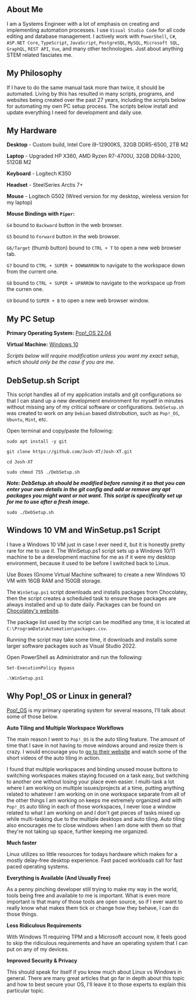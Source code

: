 ## About Me

I am a Systems Engineer with a lot of emphasis on creating and implementing automation processes.  I use ``Visual Studio Code`` for all code editing and database management.  I actively work with ``PowerShell``, ``C#``, ``ASP.NET Core``, ``TypeScript``, ``JavaScript``, ``PostgreSQL``, ``MySQL``, ``Microsoft SQL``, ``GraphQL``, ``REST API``, ``Vue``, and many other technologies.  Just about anything STEM related fasciates me.

## My Philosophy

If I have to do the same manual task more than twice, it should be automated.  Living by this has resulted in many scripts, programs, and websites being created over the past 27 years, including the scripts below for automating my own PC setup process. The scripts below install and update everything I need for development and daily use.

## My Hardware

**Desktop** - Custom build, Intel Core i9-12900KS, 32GB DDR5-6500, 2TB M2

**Laptop** - Upgraded HP X360, AMD Ryzen R7-4700U, 32GB DDR4-3200, 512GB M2

**Keyboard** - Logitech K350

**Headset** - SteelSeries Arctis 7+

**Mouse** - Logitech G502 (Wired version for my desktop, wireless version for my laptop)

**Mouse Bindings with ``Piper``:**

``G4`` bound to ``Backward`` button in the web browser.

``G5`` bound to ``Forward`` button in the web browser.

``G6/Target`` (thumb button) bound to ``CTRL + T`` to open a new web browser tab.

``G7`` bound to ``CTRL + SUPER + DOWNARROW`` to navigate to the workspace down from the current one.

``G8`` bound to ``CTRL + SUPER + UPARROW`` to navigate to the workspace up from the curren one.

``G9`` bound to ``SUPER + B`` to open a new web browser window.

## My PC Setup

**Primary Operating System:** [Pop!_OS 22.04](https://pop.system76.com/)

**Virtual Machine:** [Windows 10](https://www.microsoft.com/en-us/software-download/windows10ISO)

_Scripts below will require modification unless you want my exact setup, which should only be the case if you are me._

## DebSetup.sh Script

This script handles all of my application installs and git configurations so that I can stand up a new development environment for myself in minutes without missing any of my critical software or configurations.  ``DebSetup.sh`` was created to work on any ``Debian`` based distrobution, such as ``Pop!_OS``, ``Ubuntu``, ``Mint``, etc.

Open terminal and copy/paste the following:

``sudo apt install -y git``

``git clone https://github.com/Josh-XT/Josh-XT.git``

``cd Josh-XT``

``sudo chmod 755 ./DebSetup.sh``

_**Note: DebSetup.sh should be modified before running it so that you can enter your own details in the git config and add or remove any apt packages you might want or not want.  This script is specifically set up for me to use after a fresh image.**_

``sudo ./DebSetup.sh``

## Windows 10 VM and WinSetup.ps1 Script

I have a Windows 10 VM just in case I ever need it, but it is honestly pretty rare for me to use it.  The WinSetup.ps1 script sets up a Windows 10/11 machine to be a development machine for me as if it were my desktop environment, because it used to be before I switched back to Linux.

Use Boxes (Gnome Virtual Machine software) to create a new Windows 10 VM with 16GB RAM and 150GB storage.

The ``WinSetup.ps1`` script downloads and installs packages from Chocolatey, then the script creates a scheduled task to ensure those packages are always installed and up to date daily.  Packages can be found on [Chocolatey's website](https://chocolatey.org).

The package list used by the script can be modified any time, it is located at ``C:\ProgramData\Automation\packages.csv``.

Running the script may take some time, it downloads and installs some larger software packages such as Visual Studio 2022.

Open PowerShell as Administrator and run the following:

``Set-ExecutionPolicy Bypass``

``.\WinSetup.ps1``

## Why Pop!_OS or Linux in general?

[Pop!_OS](https://pop.system76.com/) is my primary operating system for several reasons, I'll talk about some of those below.  

**Auto Tiling and Multiple Workspace Workflows**

The main reason I went to ``Pop!_OS`` is the auto tiling feature.  The amount of time that I save in not having to move windows around and resize them is crazy.  I would encourage you to [go to their website](https://pop.system76.com/) and watch some of the short videos of the auto tiling in action.

I found that multiple workspaces and binding unused mouse buttons to switching workspaces makes staying focused on a task easy, but switching to another one without losing your place even easier.  I multi-task a lot where I am working on multiple issues/projects at a time, putting anything related to whatever I am working on in one workspace separate from all of the other things I am working on keeps me extremely organized and with ``Pop!_OS`` auto tiling in each of those workspaces, I never lose a window related to what I am working on and I don't get pieces of tasks mixed up while multi-tasking due to the multiple desktops and auto tiling.  Auto tiling also encourages me to close windows when I am done with them so that they're not taking up space, further keeping me organized.

**Much faster**

Linux utilizes so little resources for todays hardware which makes for a mostly delay-free desktop experience.  Fast paced workloads call for fast paced operating systems.

**Everything is Available (And Usually Free)**

As a penny pinching developer still trying to make my way in the world, tools being free and available to me is important.  What is even more important is that many of those tools are open source, so if I ever want to really know what makes them tick or change how they behave, I can do those things.

**Less Ridiculous Requirements**

With Windows 11 requiring TPM and a Microsoft account now, it feels good to skip the ridiculous requirements and have an operating system that I can put on any of my devices.

**Improved Security & Privacy**

This should speak for itself if you know much about Linux vs Windows in general.  There are many great articles that go far in depth about this topic and how to best secure your OS, I'll leave it to those experts to explain this particular topic.
